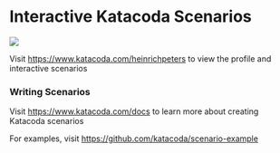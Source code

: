 # Interactive Katacoda Scenarios

[![](http://shields.katacoda.com/katacoda/heinrichpeters/count.svg)](https://www.katacoda.com/heinrichpeters "Get your profile on Katacoda.com")

Visit https://www.katacoda.com/heinrichpeters to view the profile and interactive scenarios

### Writing Scenarios
Visit https://www.katacoda.com/docs to learn more about creating Katacoda scenarios

For examples, visit https://github.com/katacoda/scenario-example

